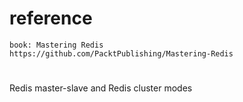# reference 
    book: Mastering Redis
    https://github.com/PacktPublishing/Mastering-Redis

# 
 Redis master-slave and Redis cluster modes


# 